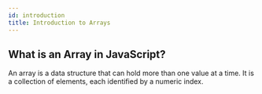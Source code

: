 ```yaml
---
id: introduction
title: Introduction to Arrays
---
```


## What is an Array in JavaScript?

An array is a data structure that can hold more than one value at a time. It is a collection of elements, each identified by a numeric index.
